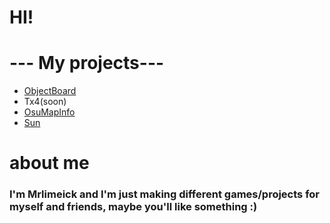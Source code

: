 # HI!

# --- My projects---
 - [ObjectBoard](./ObjectBoard.md)
 - Tx4(soon)
 - [OsuMapInfo](./OsuMapInfo.md)
 - [Sun](./Sun.md)

# about me
### I'm Mrlimeick and I'm just making different games/projects for myself and friends, maybe you'll like something :)
